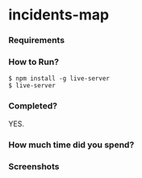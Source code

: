 # incidents-map

### Requirements



### How to Run?
```
$ npm install -g live-server
$ live-server
```

### Completed?
YES.

### How much time did you spend?


### Screenshots